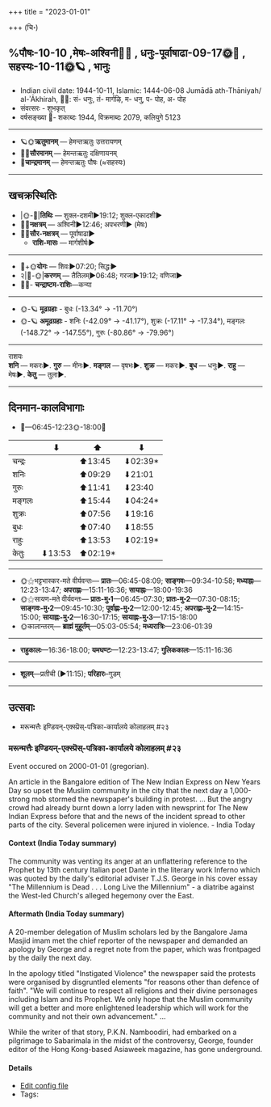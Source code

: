 +++
title = "2023-01-01"

+++
(चि॰)
## %पौषः-10-10  ,मेषः-अश्विनी🌛🌌  ,  धनुः-पूर्वाषाढा-09-17🌞🌌  ,  सहस्यः-10-11🌞🪐  , भानुः
- Indian civil date: 1944-10-11, Islamic: 1444-06-08 Jumādā ath-Thāniyah/ al-ʾĀkhirah, 🌌🌞: सं- धनुः, तं- मार्गऴि, म- धनु, प- पोह, अ- पोह
- संवत्सरः - शुभकृत्
- वर्षसङ्ख्या 🌛- शकाब्दः 1944, विक्रमाब्दः 2079, कलियुगे 5123
___________________
- 🪐🌞**ऋतुमानम्** — हेमन्तऋतुः उत्तरायणम्
- 🌌🌞**सौरमानम्** — हेमन्तऋतुः दक्षिणायनम्
- 🌛**चान्द्रमानम्** — हेमन्तऋतुः पौषः (≈सहस्यः)
___________________


## खचक्रस्थितिः
- |🌞-🌛|**तिथिः** — शुक्ल-दशमी►19:12; शुक्ल-एकादशी►  
- 🌌🌛**नक्षत्रम्** — अश्विनी►12:46; अपभरणी► (मेषः)  
- 🌌🌞**सौर-नक्षत्रम्** — पूर्वाषाढा►  
  - **राशि-मासः** — मार्गशीर्षः► 
___________________
- 🌛+🌞**योगः** — शिवः►07:20; सिद्धः►  
- २|🌛-🌞|**करणम्** — तैतिलम्►06:48; गरजा►19:12; वणिजा►  
- 🌌🌛- **चन्द्राष्टम-राशिः**—कन्या  
___________________
- 🌞-🪐 **मूढग्रहाः** - बुधः (-13.34° → -11.70°)
- 🌞-🪐 **अमूढग्रहाः** - शनिः (-42.09° → -41.17°), शुक्रः (-17.11° → -17.34°), मङ्गलः (-148.72° → -147.55°), गुरुः (-80.86° → -79.96°)
___________________
राशयः  
**शनि** — मकरः►. **गुरु** — मीनः►. **मङ्गल** — वृषभः►. **शुक्र** — मकरः►. **बुध** — धनुः►. **राहु** — मेषः►. **केतु** — तुला►. 
___________________


## दिनमान-कालविभागाः
- 🌅—06:45-12:23🌞-18:00🌇  

|      |⬇     |⬆     |⬇     |
|------|-----|-----|------|
|चन्द्रः|     |⬆13:45 |⬇02:39*|
|शनिः   |     |⬆09:29 |⬇21:01 |
|गुरुः  |     |⬆11:41 |⬇23:40 |
|मङ्गलः |     |⬆15:44 |⬇04:24*|
|शुक्रः |     |⬆07:56 |⬇19:16 |
|बुधः   |     |⬆07:40 |⬇18:55 |
|राहुः  |     |⬆13:53 |⬇02:19*|
|केतुः  |⬇13:53 |⬆02:19*|     |
___________________
- 🌞⚝भट्टभास्कर-मते वीर्यवन्तः— **प्रातः**—06:45-08:09; **साङ्गवः**—09:34-10:58; **मध्याह्नः**—12:23-13:47; **अपराह्णः**—15:11-16:36; **सायाह्नः**—18:00-19:36  
- 🌞⚝सायण-मते वीर्यवन्तः— **प्रातः-मु॰1**—06:45-07:30; **प्रातः-मु॰2**—07:30-08:15; **साङ्गवः-मु॰2**—09:45-10:30; **पूर्वाह्णः-मु॰2**—12:00-12:45; **अपराह्णः-मु॰2**—14:15-15:00; **सायाह्नः-मु॰2**—16:30-17:15; **सायाह्नः-मु॰3**—17:15-18:00  
- 🌞कालान्तरम्— **ब्राह्मं मुहूर्तम्**—05:03-05:54; **मध्यरात्रिः**—23:06-01:39  
___________________
- **राहुकालः**—16:36-18:00; **यमघण्टः**—12:23-13:47; **गुलिककालः**—15:11-16:36  
___________________
- **शूलम्**—प्रतीची (►11:15); **परिहारः**–गुडम्  
___________________

## उत्सवाः
- मरून्मत्तैः इण्डियन्-एक्स्प्रॆस्-पत्रिका-कार्यालये कोलाहलम् #२३
### मरून्मत्तैः इण्डियन्-एक्स्प्रॆस्-पत्रिका-कार्यालये कोलाहलम् #२३

Event occured on 2000-01-01 (gregorian). 

An article in the Bangalore edition of The New Indian Express on New Years Day so upset the Muslim community in the city that the next day a 1,000-strong mob stormed the newspaper's building in protest. ... But the angry crowd had already burnt down a lorry laden with newsprint for The New Indian Express before that and the news of the incident spread to other parts of the city. Several policemen were injured in violence. - India Today

#### Context (India Today summary)
The community was venting its anger at an unflattering reference to the Prophet by 13th century Italian poet Dante in the literary work Inferno which was quoted by the daily's editorial adviser T.J.S. George in his cover essay "The Millennium is Dead . . . Long Live the Millennium" - a diatribe against the West-led Church's alleged hegemony over the East.


#### Aftermath (India Today summary)
A 20-member delegation of Muslim scholars led by the Bangalore Jama Masjid imam met the chief reporter of the newspaper and demanded an apology by George and a regret note from the paper, which was frontpaged by the daily the next day.

In the apology titled "Instigated Violence" the newspaper said the protests were organised by disgruntled elements "for reasons other than defence of faith". "We will continue to respect all religions and their divine personages including Islam and its Prophet. We only hope that the Muslim community will get a better and more enlightened leadership which will work for the community and not their own advancement." ...

While the writer of that story, P.K.N. Namboodiri, had embarked on a pilgrimage to Sabarimala in the midst of the controversy, George, founder editor of the Hong Kong-based Asiaweek magazine, has gone underground.

#### Details
- [Edit config file](https://github.com/jyotisham/adyatithi/blob/master/mahApuruSha/xatra-later/gregorian/day/01/01/muslim-riot_against_indian_express.toml)
- Tags: 


